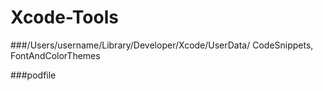 # Xcode-Tools
###/Users/username/Library/Developer/Xcode/UserData/
CodeSnippets, FontAndColorThemes

###podfile
